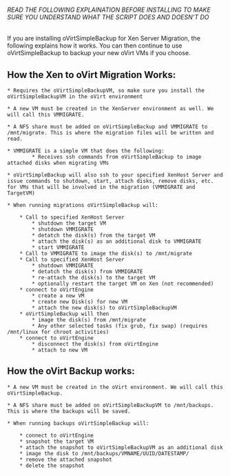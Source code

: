 
###### READ THE FOLLOWING EXPLAINATION BEFORE INSTALLING TO MAKE SURE YOU UNDERSTAND WHAT THE SCRIPT DOES AND DOESN'T DO


If you are installing oVirtSimpleBackup for Xen Server Migration, the following explains how it works. You can then continue to use oVirtSimpleBackup to backup your new oVirt VMs if you choose.

## How the Xen to oVirt Migration Works:
    * Requires the oVirtSimpleBackupVM, so make sure you install the oVirtSimpleBackupVM in the oVirt environment
    
    * A new VM must be created in the XenServer environment as well. We will call this VMMIGRATE.
    
    * A NFS share must be added on oVirtSimpleBackup and VMMIGRATE to /mnt/migrate. This is where the migration files will be written and read.
    
    * VMMIGRATE is a simple VM that does the following:
            * Receives ssh commands from oVirtSimpleBackup to image attached disks when migrating VMs
        
    * oVirtSimpleBackup will also ssh to your specified XenHost Server and issue commands to shutdown, start, attach disks, remove disks, etc. for VMs that will be involved in the migration (VMMIGRATE and TargetVM)
    
    * When running migrations oVirtSimpleBackup will:
    
        * Call to specified XenHost Server 
            * shutdown the target VM
            * shutdown VMMIGRATE
            * detatch the disk(s) from the target VM
            * attach the disk(s) as an additional disk to VMMIGRATE
            * start VMMIGRATE
        * Call to VMMIGRATE to image the disk(s) to /mnt/migrate
        * Call to specified XenHost Server 
            * shutdown VMMIGRATE
            * detatch the disk(s) from VMMIGRATE
            * re-attach the disk(s) to the target VM
            * optionally restart the target VM on Xen (not recommended)
        * connect to oVirtEngine
            * create a new VM
            * create new Disk(s) for new VM
            * attach the new disk(s) to oVirtSimpleBackupVM
        * oVirtSimpleBackup will then
            * image the disk(s) from /mnt/migrate
            * Any other selected tasks (fix grub, fix swap) (requires /mnt/linux for chroot activities)
        * connect to oVirtEngine
            * disconnect the disk(s) from oVirtEngine 
            * attach to new VM
            
## How the oVirt Backup works:
    * A new VM must be created in the oVirt environment. We will call this oVirtSimpleBackup.
    
    * A NFS share must be added on oVirtSimpleBackupVM to /mnt/backups. This is where the backups will be saved.
    
    * When running backups oVirtSimpleBackup will:
    
        * connect to oVirtEngine
        * snapshot the target VM
        * attach the snapshot to oVirtSimpleBackupVM as an additional disk
        * image the disk to /mnt/backups/VMNAME/UUID/DATESTAMP/
        * remove the attached snapshot
        * delete the snapshot